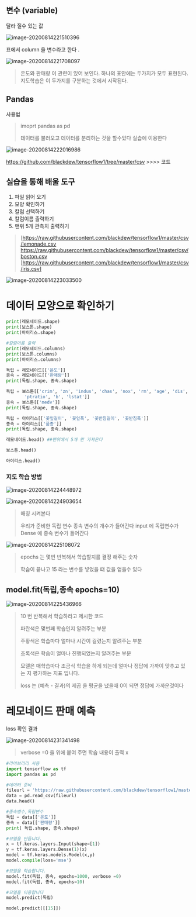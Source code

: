 ## 변수 (variable)

달라 질수 있는 값 

![image-20200814221510396](C:\Users\user\AppData\Roaming\Typora\typora-user-images\image-20200814221510396.png)

표에서 column 을 변수라고 한다 .

![image-20200814221708097](C:\Users\user\AppData\Roaming\Typora\typora-user-images\image-20200814221708097.png)

> 온도와 판매량 이  관련이 있어 보인다. 하나의 표안에는 두가지가 모두 표현된다. 지도학습은 이 두가지를 구분하는 것에서 시작된다. 

## Pandas 

사용법

> imoprt pandas as pd 
>
> 데이터를 불러오고 데이터를 분리하는 것을 할수있다 실습에 이용한다 

![image-20200814222016986](C:\Users\user\AppData\Roaming\Typora\typora-user-images\image-20200814222016986.png)

https://github.com/blackdew/tensorflow1/tree/master/csv >>>> 코드 

## 실습을 통해 배울 도구 

1. 파일 읽어 오기 
2. 모양 확인하기
3. 칼럼 선택하기
4. 칼럼이름 출력하기
5. 맨위 5개 관측치 출력하기

> [[https://raw.githubusercontent.com/blackdew/tensorflow1/master/csv/lemonade.csv ](https://www.youtube.com/redirect?redir_token=QUFFLUhqbjJTUFFTd0hRWjR0Umx2UkRFVGNvdE5Ca05WZ3xBQ3Jtc0trRHppT01LVUVmTEtJbTZzV0VCSEhBbFpCMVBVUnFoc3FxRWRWWmdtbDljVXZlLWpycU5fNFg1VDBZR29XR2labUxiMjdlaklFMnZ4S2tMbWFWd0F2VWQyY0RPcDdZekh3UUpXN0JJdHA2RU5iX1BxNA%3D%3D&q=https%3A%2F%2Fraw.githubusercontent.com%2Fblackdew%2Ftensorflow1%2Fmaster%2Fcsv%2Flemonade.csv&stzid=Ugygk-_byVfYAFKSPVx4AaABAg&event=comments) [https://raw.githubusercontent.com/blackdew/tensorflow1/master/csv/boston.csv ](https://www.youtube.com/redirect?redir_token=QUFFLUhqbmFsbXdpTkVuV1pQaU1FcDYzakxEbHZVaW1LZ3xBQ3Jtc0tubWJwcUotM2N5VGRld1QzZnFfTDB6QUhjYnZlOVZac0dBRU52eVotVzM4ZlZKLXJxUktReFlrVU43QjRuQ1VfQ1RPbTFkV0VoQ0VXaTJMZnQwOWNlUWJtX2Y0UDNyX1VHTFVvRnVZUnliQ1RZaFloWQ%3D%3D&q=https%3A%2F%2Fraw.githubusercontent.com%2Fblackdew%2Ftensorflow1%2Fmaster%2Fcsv%2Fboston.csv&stzid=Ugygk-_byVfYAFKSPVx4AaABAg&event=comments) [https://raw.githubusercontent.com/blackdew/tensorflow1/master/csv/iris.csv]

![image-20200814223033500](C:\Users\user\AppData\Roaming\Typora\typora-user-images\image-20200814223033500.png)

# 데이터 모양으로 확인하기 
```python
print(레모네이드.shape)
print(보스톤.shape)
print(아이리스.shape)

#칼럼이름 출력
print(레모네이드.columns)
print(보스톤.columns)
print(아이리스.columns)

독립 = 레모네이드[['온도']]
종속 = 레모네이드[['판매량']]
print(독립.shape, 종속.shape)

독립 = 보스톤[['crim', 'zn', 'indus', 'chas', 'nox', 'rm', 'age', 'dis', 'rad', 'tax',
       'ptratio', 'b', 'lstat']]
종속 = 보스톤[['medv']]
print(독립.shape, 종속.shape)

독립 = 아이리스[['꽃잎길이', '꽃잎폭', '꽃받침길이', '꽃받침폭']]
종속 = 아이리스[['품종']]
print(독립.shape, 종속.shape)

레모네이드.head() ##맨위에서 5개 만 가져온다 

보스톤.head()

아이리스.head()
```





### 지도 학습 방법

![image-20200814224448972](C:\Users\user\AppData\Roaming\Typora\typora-user-images\image-20200814224448972.png)

![image-20200814224903654](C:\Users\user\AppData\Roaming\Typora\typora-user-images\image-20200814224903654.png)

> 매칭 시켜본다 
>
> 우리가 준비한 독립 변수  종속 변수의 개수가 들어간다 input 에 독립변수가 Dense 에 종속 변수가 들어간다 

![image-20200814225108072](C:\Users\user\AppData\Roaming\Typora\typora-user-images\image-20200814225108072.png)

> epochs 는 몇번 반복해서 학습할지를 결정 해주는 숫자 
>
> 학습이 끝나고 15 라는 변수를 넣었을 떄 값을 얻을수 있다 

## model.fit(독립,종속 epochs=10) 

![image-20200814225436966](C:\Users\user\AppData\Roaming\Typora\typora-user-images\image-20200814225436966.png)

> 10 번 반복해서 학습하라고 제시한 코드 
>
> 파란색은 몇번째 학습인지 알려주는 부분
>
> 주황색은 학습마다 얼마나 시간이 걸렸는지 알려주는 부분
>
> 초록색은 학습이 얼마나 진행되었는지 알려주는 부분 
>
> 모델은 매학습마다 조금식 학습을 하게 되는데 얼마나 정답에 가까이 맞추고 있는 지 평가하는 지표 입니다.
>
> loss 는 (예측 - 결과)의 제곱 을 평균을 냈을때 0이 되면 정답에 가까운것이다

# 레모네이드 판매 예측

loss 확인 결과

![image-20200814231341498](C:\Users\user\AppData\Roaming\Typora\typora-user-images\image-20200814231341498.png)

> verbose =0 을 위에 붙여 주면 학습 내용이 출력 x 

```python
#라이브러리 사용
import tensorflow as tf
import pandas as pd

#데이터 준비
fileurl = 'https://raw.githubusercontent.com/blackdew/tensorflow1/master/csv/lemonade.csv'
data = pd.read_csv(fileurl)
data.head()

#종속병수,독립변수
독립 = data[['온도']]
종속 = data[['판매량']]
print( 독립.shape, 종속.shape)

#모델을 만듭니다.
x = tf.keras.layers.Input(shape=[1])
y = tf.keras.layers.Dense(1)(x)
model = tf.keras.models.Model(x,y)
model.compile(loss='mse')

#모델을 학습합니다.
model.fit(독립, 종속, epochs=1000, verbose =0)
model.fit(독립, 종속, epochs=10)

#모델을 이용합니다 
model.predict(독립)

model.predict([[15]])
```

